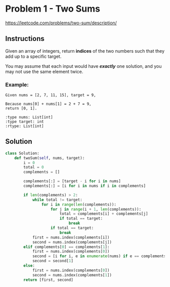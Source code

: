 # Problem 1 - Two Sums

https://leetcode.com/problems/two-sum/description/

## Instructions

Given an array of integers, return **indices** of the two numbers such that they add up to a specific target.

You may assume that each input would have ***exactly*** one solution, and you
may not use the same element twice.

### Example:

```
Given nums = [2, 7, 11, 15], target = 9,

Because nums[0] + nums[1] = 2 + 7 = 9,
return [0, 1].

:type nums: List[int]
:type target: int
:rtype: List[int]
```


## Solution

```python
class Solution:
    def twoSum(self, nums, target):
        i = 0
        total = 0
        complements = []

        complements[:] = [target - i for i in nums]
        complements[:] = [i for i in nums if i in complements]

        if len(complements) > 2:
            while total != target:
                for i in range(len(complements)):
                    for j in range(i + 1, len(complements)):
                        total = complements[i] + complements[j]
                        if total == target:
                            break
                    if total == target:
                        break
            first = nums.index(complements[i])
            second = nums.index(complements[j])
        elif complements[0] == complements[1]:
            first = nums.index(complements[0])
            second = [i for i, e in enumerate(nums) if e == complements[0]]
            second = second[1]
        else:
            first = nums.index(complements[0])
            second = nums.index(complements[1])
        return [first, second]
```
